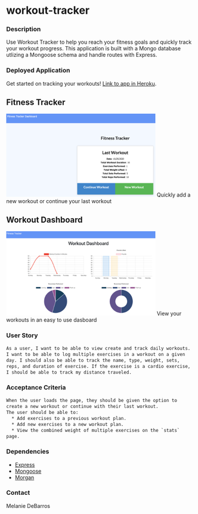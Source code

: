 # workout-tracker

### Description
Use Workout Tracker to help you reach your fitness goals and quickly track your workout progress. This application is built with a Mongo database utlizing a Mongoose schema and handle routes with Express.

### Deployed Application
Get started on tracking your workouts! [Link to app in Heroku](https://pacific-anchorage-71530.herokuapp.com/).

## Fitness Tracker
<img src="assets/images/fitness_dashboard.png" width="400">
Quickly add a new workout or continue your last workout

## Workout Dashboard
<img src="assets/images/workout_dashboard.png" width="400">
View your workouts in an easy to use dasboard

### User Story
```
As a user, I want to be able to view create and track daily workouts. I want to be able to log multiple exercises in a workout on a given day. I should also be able to track the name, type, weight, sets, reps, and duration of exercise. If the exercise is a cardio exercise, I should be able to track my distance traveled.
```

### Acceptance Criteria
```
When the user loads the page, they should be given the option to create a new workout or continue with their last workout.
The user should be able to:
  * Add exercises to a previous workout plan.
  * Add new exercises to a new workout plan.
  * View the combined weight of multiple exercises on the `stats` page.
```

### Dependencies 
* [Express](https://www.npmjs.com/package/express)
* [Mongoose](https://www.npmjs.com/package/mongoose)
* [Morgan](https://www.npmjs.com/package/morgan)


### Contact
Melanie DeBarros
